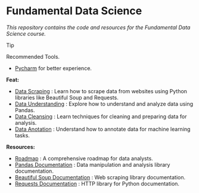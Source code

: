 # Fundamental Data Science
*This repository contains the code and resources for the Fundamental Data Science course.*

> [!TIP]
> Recommended Tools.
> - [Pycharm](https://www.jetbrains.com/pycharm/) for better experience.


**Feat:**
- [Data Scraping](https://github.com/ekovegeance/fds-digitalent/blob/main/data-scraping.ipynb) : Learn how to scrape data from websites using Python libraries like Beautiful Soup and Requests.
- [Data Understanding](https://github.com/ekovegeance/fds-digitalent/blob/main/data-understanding.ipynb) : Explore how to understand and analyze data using Pandas.
- [Data Cleansing](https://github.com/ekovegeance/fds-digitalent/blob/main/data-cleansing.ipynb) : Learn techniques for cleaning and preparing data for analysis.
- [Data Anotation](https://github.com/ekovegeance/fds-digitalent/blob/main/data-annotation.ipynb) : Understand how to annotate data for machine learning tasks.

**Resources:**
- [Roadmap](https://roadmap.sh/data-analyst) : A comprehensive roadmap for data analysts.
- [Pandas Documentation](https://pandas.pydata.org/docs/) : Data manipulation and analysis library documentation.
- [Beautiful Soup Documentation](https://www.crummy.com/software/BeautifulSoup/bs4/doc/) : Web scraping library documentation.
- [Requests Documentation](https://docs.python-requests.org/en/latest/) : HTTP library for Python documentation.